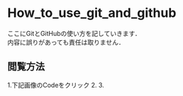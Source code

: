# How_to_use_git_and_github
ここにGitとGitHubの使い方を記していきます．<br>
内容に誤りがあっても責任は取りません．
## 閲覧方法
1.下記画像のCodeをクリック
2.
3.